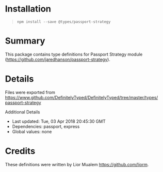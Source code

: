 # Installation
> `npm install --save @types/passport-strategy`

# Summary
This package contains type definitions for Passport Strategy module (https://github.com/jaredhanson/passport-strategy).

# Details
Files were exported from https://www.github.com/DefinitelyTyped/DefinitelyTyped/tree/master/types/passport-strategy

Additional Details
 * Last updated: Tue, 03 Apr 2018 20:45:30 GMT
 * Dependencies: passport, express
 * Global values: none

# Credits
These definitions were written by Lior Mualem <https://github.com/liorm>.
